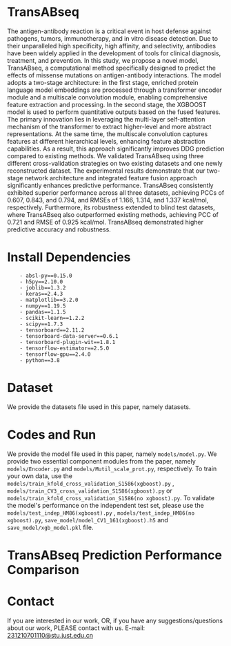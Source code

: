 # TransABseq

The antigen-antibody reaction is a critical event in host defense against pathogens, tumors, immunotherapy, and in vitro disease detection. Due to their unparalleled high specificity, high affinity, and selectivity, antibodies have been widely applied in the development of tools for clinical diagnosis, treatment, and prevention. In this study, we propose a novel model, TransABseq, a computational method specifically designed to predict the effects of missense mutations on antigen-antibody interactions. The model adopts a two-stage architecture: in the first stage, enriched protein language model embeddings are processed through a transformer encoder module and a multiscale convolution module, enabling comprehensive feature extraction and processing. In the second stage, the XGBOOST model is used to perform quantitative outputs based on the fused features. The primary innovation lies in leveraging the multi-layer self-attention mechanism of the transformer to extract higher-level and more abstract representations. At the same time, the multiscale convolution captures features at different hierarchical levels, enhancing feature abstraction capabilities. As a result, this approach significantly improves DDG prediction compared to existing methods. We validated TransABseq using three different cross-validation strategies on two existing datasets and one newly reconstructed dataset. The experimental results demonstrate that our two-stage network architecture and integrated feature fusion approach significantly enhances predictive performance. TransABseq consistently exhibited superior performance across all three datasets, achieving PCCs of 0.607, 0.843, and 0.794, and RMSEs of 1.166, 1.314, and 1.337 kcal/mol, respectively. Furthermore, its robustness extended to blind test datasets, where TransABseq also outperformed existing methods, achieving PCC of 0.721 and RMSE of 0.925 kcal/mol. TransABseq demonstrated higher predictive accuracy and robustness.

# Install Dependencies

```
    - absl-py==0.15.0
    - h5py==2.10.0
    - joblib==1.3.2
    - keras==2.4.3
    - matplotlib==3.2.0
    - numpy==1.19.5
    - pandas==1.1.5
    - scikit-learn==1.2.2
    - scipy==1.7.3
    - tensorboard==2.11.2
    - tensorboard-data-server==0.6.1
    - tensorboard-plugin-wit==1.8.1
    - tensorflow-estimator==2.5.0
    - tensorflow-gpu==2.4.0
    - python==3.8
```

# Dataset

We provide the datasets file used in this paper, namely  datasets.

# Codes and Run

We provide the model file used in this paper, namely `models/model.py`.
We provide two essential component modules from the paper, namely `models/Encoder.py` and  `models/Mutil_scale_prot.py`, respectively.
To train your own data, use the `models/train_kfold_cross_validation_S1586(xgboost).py` , `models/train_CV3_cross_validation_S1586(xgboost).py` or `models/train_kfold_cross_validation_S1586(no xgboost).py`.
To validate the model's performance on the independent test set, please use the `models/test_indep_HM86(xgboost).py` , `models/test_indep_HM86(no xgboost).py`, `save_model/model_CV1_161(xgboost).h5` and `save_model/xgb_model.pkl` file.

# TransABseq Prediction Performance Comparison


# Contact

If you are interested in our work, OR, if you have any suggestions/questions about our work, PLEASE contact with us. E-mail: [231210701110@stu.just.edu.cn](mailto:231210701110@stu.just.edu.cn)
